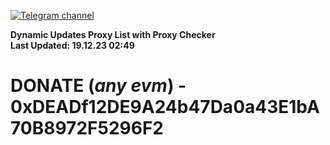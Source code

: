 [![Telegram channel](https://img.shields.io/endpoint?url=https://runkit.io/damiankrawczyk/telegram-badge/branches/master?url=https://t.me/n4z4v0d)](https://t.me/n4z4v0d) 

**Dynamic Updates Proxy List with Proxy Checker**  
**Last Updated: 19.12.23 02:49**

# DONATE (_any evm_) - 0xDEADf12DE9A24b47Da0a43E1bA70B8972F5296F2
